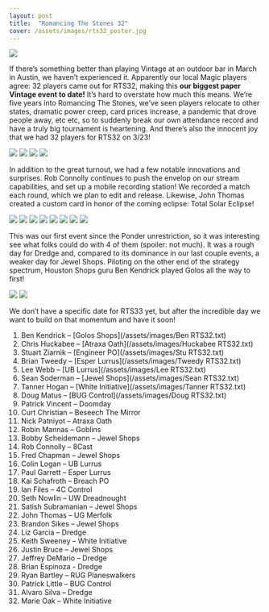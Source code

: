 ```yaml
---
layout: post
title:  "Romancing The Stones 32"
cover: /assets/images/rts32_poster.jpg
---
```


![]({{site.cdn_url}}/assets/images/rts32_poster.jpg)

If there’s something better than playing Vintage at an outdoor bar in March in Austin,
we haven’t experienced it. Apparently our local Magic players agree: 32 players came out
for RTS32, making this **our biggest paper Vintage event to date!** It’s hard to
  overstate how much this means. We’re five years into Romancing The Stones, we’ve seen
  players relocate to other states, dramatic power creep, card prices increase, a
  pandemic that drove people away, etc etc, so to suddenly break our own attendance
  record and have a truly big tournament is heartening. And there’s also the innocent
  joy that we had 32 players for RTS32 on 3/23!

![]({{site.cdn_url}}/assets/images/signups.jpg)
![]({{site.cdn_url}}/assets/images/fun.jpg)
![]({{site.cdn_url}}/assets/images/espinoza.jpg)
![]({{site.cdn_url}}/assets/images/fred_and_patrick.jpg)

In addition to the great turnout, we had a few notable innovations and surprises. Rob
Connolly continues to push the envelop on our stream capabilities, and set up a mobile
recording station! We recorded a match each round, which we plan to edit and release.
Likewise, John Thomas created a custom card in honor of the coming eclipse:
Total Solar Eclipse!

![]({{site.cdn_url}}/assets/images/webcam.jpg)
![]({{site.cdn_url}}/assets/images/eclipse.jpg)
![]({{site.cdn_url}}/assets/images/colin.jpg)
![]({{site.cdn_url}}/assets/images/ian.jpg)
![]({{site.cdn_url}}/assets/images/nought.jpg)
![]({{site.cdn_url}}/assets/images/rob.jpg)
![]({{site.cdn_url}}/assets/images/ryan.jpg)
![]({{site.cdn_url}}/assets/images/satish.jpg)

This was our first event since the Ponder unrestriction, so it was interesting see what
folks could do with 4 of them (spoiler: not much). It was a rough day for Dredge and,
compared to its dominance in our last couple events, a weaker day for Jewel Shops.
Piloting on the other end of the strategy spectrum, Houston Shops guru Ben Kendrick
played Golos all the way to first!

![]({{site.cdn_url}}/assets/images/top_7.jpg)
![]({{site.cdn_url}}/assets/images/ben.jpg)

We don’t have a specific date for RTS33 yet, but after the incredible day we want to
build on that momentum and have it soon!

1.	Ben Kendrick – [Golos Shops](/assets/images/Ben RTS32.txt)
2.	Chris Huckabee – [Atraxa Oath](/assets/images/Huckabee RTS32.txt)
3.	Stuart Ziarnik – [Engineer PO](/assets/images/Stu RTS32.txt)
4.	Brian Tweedy – [Esper Lurrus](/assets/images/Tweedy RTS32.txt)
5.	Lee Webb – [UB Lurrus](/assets/images/Lee RTS32.txt)
6.	Sean Soderman – [Jewel Shops](/assets/images/Sean RTS32.txt)
7.	Tanner Hogan – [White Initiative](/assets/images/Tanner RTS32.txt)
8.	Doug Matus – [BUG Control](/assets/images/Doug RTS32.txt)
9.	Patrick Vincent – Doomday
10.	Curt Christian – Beseech The Mirror
11.	Nick Patniyot – Atraxa Oath
12.	Robin Mannas – Goblins
13.	Bobby Scheidemann – Jewel Shops
14.	Rob Connolly – 8Cast
15.	Fred Chapman – Jewel Shops
16.	Colin Logan – UB Lurrus
17.	Paul Garrett – Esper Lurrus
18.	Kai Schafroth – Breach PO
19.	Ian Files – 4C Control
20.	Seth Nowlin – UW Dreadnought
21.	Satish Subramanian – Jewel Shops
22.	John Thomas – UG Merfolk
23.	Brandon Sikes – Jewel Shops
24.	Liz Garcia – Dredge
25.	Keith Sweeney – White Initiative
26.	Justin Bruce – Jewel Shops
27.	Jeffrey DeMario – Dredge
28.	Brian Espinoza - Dredge
29.	Ryan Bartley – RUG Planeswalkers
30.	Patrick Little – BUG Control
31.	Alvaro Silva – Dredge
32.	Marie Oak – White Initiative

